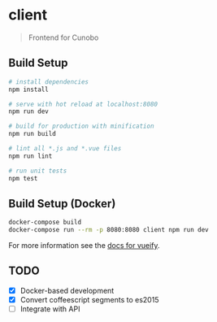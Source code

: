 # client

> Frontend for Cunobo

## Build Setup

``` bash
# install dependencies
npm install

# serve with hot reload at localhost:8080
npm run dev

# build for production with minification
npm run build

# lint all *.js and *.vue files
npm run lint

# run unit tests
npm test
```

## Build Setup (Docker)

``` bash
docker-compose build
docker-compose run --rm -p 8080:8080 client npm run dev
```

For more information see the [docs for vueify](https://github.com/vuejs/vueify).

## TODO

  * [x] Docker-based development
  * [x] Convert coffeescript segments to es2015 
  * [ ] Integrate with API
